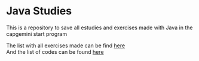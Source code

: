 # Java Studies
This is a repository to save all estudies and exercises made with Java in the capgemini start program

The list with all exercises made can be find [here](https://github.com/fabianojunior139/java-studies/blob/main/my-first-project/exercises.md) 
<br>
And the list of codes can be found [here](https://github.com/fabianojunior139/java-studies/tree/main/my-first-project/src/exercises/InitialConcepts)
